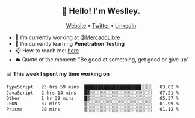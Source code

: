<h2 align="center">👋 Hello! I'm Weslley.</h2>
<p align="center">
  <a href="http://weslleyneri.com.br">Website</a> •
  <a href="https://twitter.com/Weslley_Neri">Twitter</a> •
  <a href="https://www.linkedin.com/in/weslley-neri-3658908b">LinkedIn</a>
</p>


- 🔭 I’m currently working at [@MercadoLibre](https://github.com/mercadolibre)
- 🌱 I’m currently learning **Penetration Testing**
- 📫 How to reach me: [here](mailto:weslley39@gmail.com)
- ☁️ Quote of the moment: "Be good at something, get good or give up"

📊 **This week I spent my time working on**
<!--START_SECTION:waka-->

```txt
TypeScript   25 hrs 59 mins  █████████████████████░░░░   83.82 %
JavaScript   2 hrs 14 mins   █▓░░░░░░░░░░░░░░░░░░░░░░░   07.21 %
Other        1 hr 39 mins    █▒░░░░░░░░░░░░░░░░░░░░░░░   05.37 %
JSON         37 mins         ▒░░░░░░░░░░░░░░░░░░░░░░░░   01.99 %
Prisma       20 mins         ▒░░░░░░░░░░░░░░░░░░░░░░░░   01.12 %
```

<!--END_SECTION:waka-->

<!-- Inspired by https://github.com/gruselhaus/gruselhaus -->
